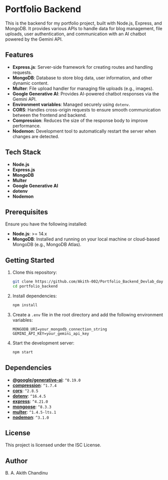 # Portfolio Backend

This is the backend for my portfolio project, built with Node.js, Express, and MongoDB. It provides various APIs to handle data for blog management, file uploads, user authentication, and communication with an AI chatbot powered by the Gemini API.

## Features

- **Express.js**: Server-side framework for creating routes and handling requests.
- **MongoDB**: Database to store blog data, user information, and other dynamic content.
- **Multer**: File upload handler for managing file uploads (e.g., images).
- **Google Generative AI**: Provides AI-powered chatbot responses via the Gemini API.
- **Environment variables**: Managed securely using `dotenv`.
- **CORS**: Handles cross-origin requests to ensure smooth communication between the frontend and backend.
- **Compression**: Reduces the size of the response body to improve performance.
- **Nodemon**: Development tool to automatically restart the server when changes are detected.

## Tech Stack

- **Node.js**
- **Express.js**
- **MongoDB**
- **Multer**
- **Google Generative AI**
- **dotenv**
- **Nodemon**

## Prerequisites

Ensure you have the following installed:

- **Node.js**: >= 14.x
- **MongoDB**: Installed and running on your local machine or cloud-based MongoDB (e.g., MongoDB Atlas).
  
## Getting Started

1. Clone this repository:

    ```bash
    git clone https://github.com/Akith-002/Portfolio_Backend_Devlab_day04.git
    cd portfolio_backend
    ```

2. Install dependencies:

    ```bash
    npm install
    ```

3. Create a `.env` file in the root directory and add the following environment variables:

    ```
    MONGODB_URI=your_mongodb_connection_string
    GEMINI_API_KEY=your_gemini_api_key
    ```

4. Start the development server:

    ```bash
    npm start
    ```

## Dependencies

- **[@google/generative-ai](https://www.npmjs.com/package/@google/generative-ai)**: `^0.19.0`
- **[compression](https://www.npmjs.com/package/compression)**: `^1.7.4`
- **[cors](https://www.npmjs.com/package/cors)**: `^2.8.5`
- **[dotenv](https://www.npmjs.com/package/dotenv)**: `^16.4.5`
- **[express](https://www.npmjs.com/package/express)**: `^4.21.0`
- **[mongoose](https://www.npmjs.com/package/mongoose)**: `^8.3.3`
- **[multer](https://www.npmjs.com/package/multer)**: `^1.4.5-lts.1`
- **[nodemon](https://www.npmjs.com/package/nodemon)**: `^3.1.0`

## License

This project is licensed under the ISC License.

## Author

B. A. Akith Chandinu
